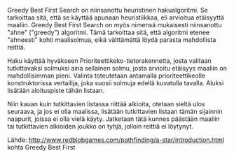 Greedy Best First Search on niinsanottu heuristinen hakualgoritmi. Se tarkoittaa sitä, että se käyttää apunaan heuristiikkaa, eli arvioitua etäisyyttä maaliin. Greedy Best First Search on myös nimensä mukaisesti niinsanottu "ahne" ("greedy") algoritmi. Tämä tarkoittaa sitä, että algoritmi etenee "ahneesti" kohti maalisolmua, eikä välttämättä löydä parasta mahdollista reittiä.

Haku käyttää hyväkseen Prioriteettikeko-tietorakennetta, josta valitaan tutkittavaksi solmuksi aina sellainen solmu, josta arvioitu etäisyys maaliin on mahdollisimman pieni. Valinta toteutetaan antamalla prioriteettikeolle konstruktorissa vertailija, joka suosii solmuja edellä kuvatulla tavalla. Aluksi lisätään aloituspiste tähän listaan. 

Niin kauan kuin tutkittavien listassa riittää alkioita, otetaan sieltä ulos seuraava, ja jos ei olla maalissa, lisätään tutkittavien listaan tämän sijainnin naapurit, joissa ei olla vielä käyty. Jatketaan tätä kunnes päästään maaliin tai tutkittavien alkioiden joukko on tyhjä, jolloin reittiä ei löytynyt.

Lähde: http://www.redblobgames.com/pathfinding/a-star/introduction.html kohta Greedy Best First
